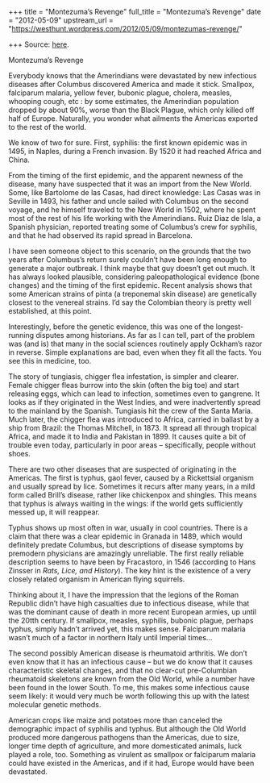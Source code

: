 +++
title = "Montezuma’s Revenge"
full_title = "Montezuma’s Revenge"
date = "2012-05-09"
upstream_url = "https://westhunt.wordpress.com/2012/05/09/montezumas-revenge/"

+++
Source: [here](https://westhunt.wordpress.com/2012/05/09/montezumas-revenge/).

Montezuma’s Revenge

Everybody knows that the Amerindians were devastated by new infectious
diseases after Columbus discovered America and made it stick.
Smallpox, falciparum malaria, yellow fever, bubonic plague, cholera,
measles, whooping cough, etc : by some estimates, the Amerindian
population dropped by about 90%, worse than the Black Plague, which
only killed off half of Europe. Naturally, you wonder what ailments
the Americas exported to the rest of the world.

We know of two for sure. First, syphilis: the first known epidemic
was in 1495, in Naples, during a French invasion. By 1520 it had
reached Africa and China.

From the timing of the first epidemic, and the apparent newness of the
disease, many have suspected that it was an import from the New World.
Some, like Bartolome de las Casas, had direct knowledge: Las Casas was
in Seville in 1493, his father and uncle sailed with Columbus on the
second voyage, and he himself traveled to the New World in 1502, where
he spent most of the rest of his life working with the Amerindians.
Ruiz Diaz de Isla, a Spanish physician, reported treating some of
Columbus’s crew for syphilis, and that he had observed its rapid spread
in Barcelona.

I have seen someone object to this scenario, on the grounds that the two
years after Columbus’s return surely couldn’t have been long enough to
generate a major outbreak. I think maybe that guy doesn’t get out
much. It has always looked plausible, considering paleopathological
evidence (bone changes) and the timing of the first epidemic. Recent
analysis shows that some American strains of pinta (a treponemal skin
disease) are genetically closest to the venereal strains.  I’d say the
Colombian theory is pretty well established, at this point.

Interestingly, before the genetic evidence, this was one of the
longest-running disputes among historians. As far as I can tell, part
of the problem was (and is) that many in the social sciences routinely
apply Ockham’s razor in reverse. Simple explanations are bad, even when
they fit all the facts.  You see this in medicine, too.

The story of tungiasis, chigger flea infestation, is simpler and
clearer. Female chigger fleas burrow into the skin (often the big toe)
and start releasing eggs, which can lead to infection, sometimes even
to gangrene. It looks as if they originated in the West Indies, and
were inadvertently spread to the mainland by the Spanish. Tungiasis
hit the crew of the Santa Maria. Much later, the chigger flea was
introduced to Africa, carried in ballast by a ship from Brazil: the
Thomas Mitchell, in 1873. It spread all through tropical Africa, and
made it to India and Pakistan in 1899. It causes quite a bit of trouble
even today, particularly in poor areas – specifically, people without
shoes.

There are two other diseases that are suspected of originating in the
Americas. The first is typhus, gaol fever, caused by a Rickettsial
organism and usually spread by lice. Sometimes it recurs after many
years, in a mild form called Brill’s disease, rather like chickenpox
and shingles. This means that typhus is always waiting in the wings:
if the world gets sufficiently messed up, it will reappear.

Typhus shows up most often in war, usually in cool countries. There is
a claim that there was a clear epidemic in Granada in 1489, which would
definitely predate Columbus, but descriptions of disease symptoms by
premodern physicians are amazingly unreliable. The first really
reliable description seems to have been by Fracastoro, in 1546
(according to Hans Zinsser in *Rats, Lice, and History*). The key hint
is the existence of a very closely related organism in American flying
squirrels.

Thinking about it, I have the impression that the legions of the Roman
Republic didn’t have high casualties due to infectious disease, while
that was the dominant cause of death in more recent European armies, up
until the 20tth century. If smallpox, measles, syphilis, bubonic
plague, perhaps typhus, simply hadn’t arrived yet, this makes sense.
Falciparum malaria wasn’t much of a factor in northern Italy until
Imperial times…

The second possibly American disease is rheumatoid arthritis. We don’t
even know that it has an infectious cause – but we do know that it
causes characteristic skeletal changes, and that no clear-cut
pre-Columbian rheumatoid skeletons are known from the Old World, while a
number have been found in the lower South. To me, this makes some
infectious cause seem likely: it would very much be worth following this
up with the latest molecular genetic methods.

American crops like maize and potatoes more than canceled the
demographic impact of syphilis and typhus. But although the Old World
produced more dangerous pathogens than the Americas, due to size, longer
time depth of agriculture, and more domesticated animals, luck played a
role, too. Something as virulent as smallpox or falciparum malaria could
have existed in the Americas, and if it had, Europe would have been
devastated.

